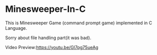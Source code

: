 # Minesweeper-In-C
This is Minesweeper Game (command prompt game) implemented in C Language.


Sorry about file handling part(it was bad).

Video Preview:https://youtu.be/Gl7pg75ueAg
